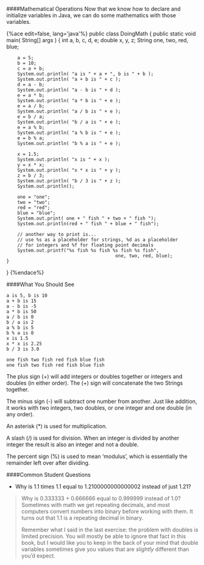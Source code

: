 <!-- ajh:done -->
####Mathematical Operations
Now that we know how to declare and initialize variables in Java, we can do some mathematics with those variables.

{%ace edit=false, lang='java'%}
public class DoingMath
{
    public static void main( String[] args )
    {
        int a, b, c, d, e;
        double x, y, z;
        String one, two, red, blue;

        a = 5;
        b = 10;
        c = a + b;
        System.out.println( "a is " + a + ", b is " + b );
        System.out.println( "a + b is " + c );
        d = a - b;
        System.out.println( "a - b is " + d );
        e = a * b;
        System.out.println( "a * b is " + e );
        e = a / b;
        System.out.println( "a / b is " + e );
        e = b / a;
        System.out.println( "b / a is " + e );
        e = a % b;
        System.out.println( "a % b is " + e );
        e = b % a;
        System.out.println( "b % a is " + e );
        
        x = 1.5;
        System.out.println( "x is " + x );
        y = x * x;
        System.out.println( "x * x is " + y );
        z = b / 3;
        System.out.println( "b / 3 is " + z );
        System.out.println();

        one = "one";
        two = "two";
        red = "red";
        blue = "blue";
        System.out.print( one + " fish " + two + " fish ");
        System.out.println(red + " fish " + blue + " fish");
        
        // another way to print is...
        // use %s as a placeholder for strings, %d as a placeholder 
        // for integers and %f for floating point decimals
        System.out.printf("%s fish %s fish %s fish %s fish", 
        									one, two, red, blue);
    }
}
{%endace%}

####What You Should See
```
a is 5, b is 10
a + b is 15
a - b is -5
a * b is 50
a / b is 0
b / a is 2
a % b is 5
b % a is 0
x is 1.5
x * x is 2.25
b / 3 is 3.0

one fish two fish red fish blue fish
one fish two fish red fish blue fish
```

The plus sign (+) will add integers or doubles together or integers and doubles (in either order). 
The (+) sign will concatenate the two Strings together.

The minus sign (-) will subtract one number from another. Just like addition, it works with two integers, two doubles, or one integer and one double (in any order).

An asterisk (*) is used for multiplication. 

A slash (/) is used for division. When an integer is divided by another integer the result is also an integer and not a double.

The percent sign (%) is used to mean &lsquo;modulus&rsquo;, which is essentially the remainder left over after dividing. 

####Common Student Questions
* Why is 1.1 times 1.1 equal to 1.2100000000000002 instead of just 1.21?
<blockquote>
Why is 0.333333 + 0.666666 equal to 0.999999 instead of 1.0? Sometimes with math we get repeating decimals, and most computers convert numbers into binary before working with them. It turns out that 1.1 is a repeating decimal in binary. <p>
Remember what I said in the last exercise: the problem with doubles is limited precision. You will mostly be able to ignore that fact in this book, but I would like you to keep in the back of your mind that double variables sometimes give you values that are <em>slightly</em> different than you&rsquo;d expect.
</blockquote>
